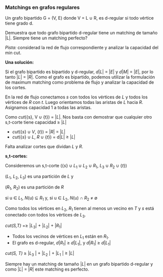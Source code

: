 ### Matchings en grafos regulares

Un grafo bipartido G = (V, E) donde V = L ∪ R, es d-regular si todo vértice tiene grado d. 

Demuestra que todo grafo bipartido d-regular tiene un matching de tamaño |L|.
Siempre tiene un matching perfecto?

*Pista:* considerad la red de flujo correspondiente y analizar la capacidad del min cut. 

**Una solución:**

Si el grafo bipartido es bipartido y d-regular, *d*|*L*| = |*E*| y *d*|*M*| = |*E*|, por lo tanto |*L*| = |*R*|.
Como el grafo es bipartido, podemos utilizar la formulación de maximum matching como problema de flujo y analizar la capacidad de los cortes.

En la red de flujo conectamos *s* con todos los vértices de *L* y todos los vértices de *R* con *t*. 
Luego orientamos todas las aristas de *L* hacia *R*. Asignamos capacidad 1 a todas las aristas. 

Como *cut*({s}, V ∪ {t}) = |*L*|. Nos basta con demostrar que cualquier otro s,t-corte tiene capacidad $\geq$ |*L*|
- *cut*({*s*} ∪ *V*, {*t*}) = |*R*| = |*L*|
- *cut*({*s*} ∪ *L*, *R* ∪ {*t*}) = d|*L*| $\geq$ |*L*|

Falta analizar cortes que dividan *L* y *R*.

**s,t-cortes:**

Consideremos un s,t-corte ({*s*} ∪ *L*<sub>1</sub> ∪ *L*<sub>2</sub> ∪ *R*<sub>1</sub>, *L*<sub>3</sub> ∪ *R*<sub>2</sub> ∪ {*t*})

(*L*<sub>1</sub>, *L*<sub>2</sub>, *L*<sub>3</sub>) es una partición de *L* y 

(*R*<sub>1</sub>, *R*<sub>2</sub>) es una partición de *R*

si u ∈ *L*<sub>1</sub>, *N*(u) ⊆ *R*<sub>1</sub> y, si u ∈ *L*<sub>2</sub>, *N*(u) ∩ *R*<sub>2</sub> $\neq$ ∅

Como todos los vértices en *L*<sub>2</sub>, *R*<sub>1</sub> tienen al menos un vecino en *T* y *s* está conectado con todos los vértices de *L*<sub>3</sub>.

*cut(S,T)* =≥ |*L*<sub>3</sub>| + |*L*<sub>2</sub>| + |*R*<sub>1</sub>|

- Todos los vecinos de vértices en *L*<sub>1</sub> están en *R*<sub>1</sub>. 
- El grafo es d-regular, *d*|*R*<sub>1</sub>| $\geq$ *d*|*L*<sub>1</sub>|, y *d*|*R*<sub>1</sub>| $\geq$ *d*|*L*<sub>1</sub>|

*cut(S, T)* $\geq$ |*L*<sub>3</sub> | + |*L*<sub>2</sub> | + |*L*<sub>1</sub> | ≥ |*L*|

Siempre hay un matching de tamaño |*L*| en un grafo bipartido d-regular y como |*L*| = |*R*| este matching es perfecto.
